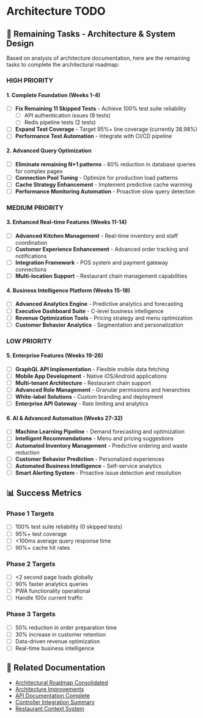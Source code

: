 # Architecture TODO

## 🎯 **Remaining Tasks - Architecture & System Design**

Based on analysis of architecture documentation, here are the remaining tasks to complete the architectural roadmap:

### **HIGH PRIORITY**

#### **1. Complete Foundation (Weeks 1-4)**
- [ ] **Fix Remaining 11 Skipped Tests** - Achieve 100% test suite reliability
  - [ ] API authentication issues (9 tests)
  - [ ] Redis pipeline tests (2 tests)
- [ ] **Expand Test Coverage** - Target 95%+ line coverage (currently 38.98%)
- [ ] **Performance Test Automation** - Integrate with CI/CD pipeline

#### **2. Advanced Query Optimization**
- [ ] **Eliminate remaining N+1 patterns** - 80% reduction in database queries for complex pages
- [ ] **Connection Pool Tuning** - Optimize for production load patterns
- [ ] **Cache Strategy Enhancement** - Implement predictive cache warming
- [ ] **Performance Monitoring Automation** - Proactive slow query detection

### **MEDIUM PRIORITY**

#### **3. Enhanced Real-time Features (Weeks 11-14)**
- [ ] **Advanced Kitchen Management** - Real-time inventory and staff coordination
- [ ] **Customer Experience Enhancement** - Advanced order tracking and notifications
- [ ] **Integration Framework** - POS system and payment gateway connections
- [ ] **Multi-location Support** - Restaurant chain management capabilities

#### **4. Business Intelligence Platform (Weeks 15-18)**
- [ ] **Advanced Analytics Engine** - Predictive analytics and forecasting
- [ ] **Executive Dashboard Suite** - C-level business intelligence
- [ ] **Revenue Optimization Tools** - Pricing strategy and menu optimization
- [ ] **Customer Behavior Analytics** - Segmentation and personalization

### **LOW PRIORITY**

#### **5. Enterprise Features (Weeks 19-26)**
- [ ] **GraphQL API Implementation** - Flexible mobile data fetching
- [ ] **Mobile App Development** - Native iOS/Android applications
- [ ] **Multi-tenant Architecture** - Restaurant chain support
- [ ] **Advanced Role Management** - Granular permissions and hierarchies
- [ ] **White-label Solutions** - Custom branding and deployment
- [ ] **Enterprise API Gateway** - Rate limiting and analytics

#### **6. AI & Advanced Automation (Weeks 27-32)**
- [ ] **Machine Learning Pipeline** - Demand forecasting and optimization
- [ ] **Intelligent Recommendations** - Menu and pricing suggestions
- [ ] **Automated Inventory Management** - Predictive ordering and waste reduction
- [ ] **Customer Behavior Prediction** - Personalized experiences
- [ ] **Automated Business Intelligence** - Self-service analytics
- [ ] **Smart Alerting System** - Proactive issue detection and resolution

## 📊 **Success Metrics**

### **Phase 1 Targets**
- [ ] 100% test suite reliability (0 skipped tests)
- [ ] 95%+ test coverage
- [ ] <100ms average query response time
- [ ] 90%+ cache hit rates

### **Phase 2 Targets**
- [ ] <2 second page loads globally
- [ ] 90% faster analytics queries
- [ ] PWA functionality operational
- [ ] Handle 100x current traffic

### **Phase 3 Targets**
- [ ] 50% reduction in order preparation time
- [ ] 30% increase in customer retention
- [ ] Data-driven revenue optimization
- [ ] Real-time business intelligence

## 🔗 **Related Documentation**
- [Architectural Roadmap Consolidated](architectural-roadmap-consolidated.md)
- [Architecture Improvements](architecture-improvements.md)
- [API Documentation Complete](api-documentation-complete.md)
- [Controller Integration Summary](controller-integration-summary.md)
- [Restaurant Context System](restaurant-context-system.md)
